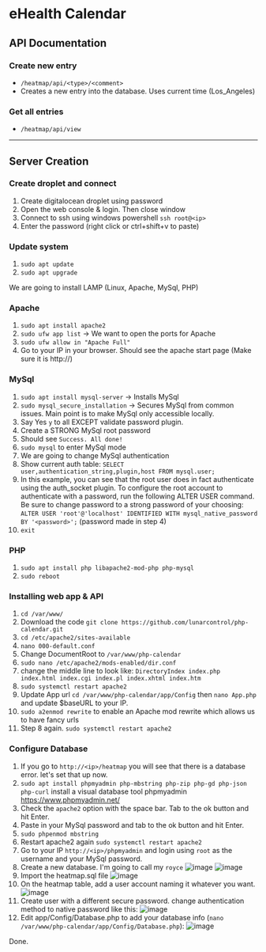 # eHealth Calendar

## API Documentation
### Create new entry
- `/heatmap/api/<type>/<comment>`
- Creates a new entry into the database. Uses current time (Los_Angeles)
### Get all entries
- `/heatmap/api/view`


***

## Server Creation
### Create droplet and connect
1. Create digitalocean droplet using password
2. Open the web console & login. Then close window
3. Connect to ssh using windows powershell `ssh root@<ip>`
4. Enter the password (right click or ctrl+shift+v to paste)

### Update system
1. `sudo apt update`
2. `sudo apt upgrade`

We are going to install LAMP (Linux, Apache, MySql, PHP)

### Apache
1. `sudo apt install apache2`
2. `sudo ufw app list` -> We want to open the ports for Apache
3. `sudo ufw allow in "Apache Full"`
4. Go to your IP in your browser. Should see the apache start page (Make sure it is http://<ip>)

### MySql
1. `sudo apt install mysql-server` -> Installs MySql
2. `sudo mysql_secure_installation` -> Secures MySql from common issues. Main point is to make MySql only accessible locally.
3. Say Yes `y` to all EXCEPT validate password plugin.
4. Create a STRONG MySql root password 
5. Should see `Success. All done!`
6. `sudo mysql` to enter MySql mode
7. We are going to change MySql authentication
8. Show current auth table: `SELECT user,authentication_string,plugin,host FROM mysql.user;`
9. In this example, you can see that the root user does in fact authenticate using the auth_socket plugin. To configure the root account to authenticate with a password, run the following ALTER USER command. Be sure to change password to a strong password of your choosing: `ALTER USER 'root'@'localhost' IDENTIFIED WITH mysql_native_password BY '<password>';` (password made in step 4)
10. `exit`

### PHP
1. `sudo apt install php libapache2-mod-php php-mysql`
2. `sudo reboot`

### Installing web app & API
1. `cd /var/www/`
2. Download the code `git clone https://github.com/lunarcontrol/php-calendar.git`
3. `cd /etc/apache2/sites-available`
4. `nano 000-default.conf`
5. Change DocumentRoot to `/var/www/php-calendar`
6. `sudo nano /etc/apache2/mods-enabled/dir.conf`
7. change the middle line to look like:  `DirectoryIndex index.php index.html index.cgi index.pl index.xhtml index.htm`
8. `sudo systemctl restart apache2`
9. Update App url `cd /var/www/php-calendar/app/Config` then `nano App.php` and update $baseURL to your IP.
10. `sudo a2enmod rewrite` to enable an Apache mod rewrite which allows us to have fancy urls
11. Step 8 again. `sudo systemctl restart apache2`

### Configure Database
1. If you go to `http://<ip>/heatmap` you will see that there is a database error. let's set that up now.
2. `sudo apt install phpmyadmin php-mbstring php-zip php-gd php-json php-curl` install a visual database tool phpmyadmin https://www.phpmyadmin.net/
3. Check the `apache2` option with the space bar. Tab to the ok button and hit Enter.
4. Paste in your MySql password and tab to the ok button and hit Enter.
5. `sudo phpenmod mbstring`
6. Restart apache2 again `sudo systemctl restart apache2`
7. Go to your IP `http://<ip>/phpmyadmin` and login using `root` as the username and your MySql password.
8. Create a new database. I'm going to call my `royce` ![image](https://user-images.githubusercontent.com/5004460/115659508-83612f80-a2ef-11eb-99da-6e66275a4427.png) ![image](https://user-images.githubusercontent.com/5004460/115659602-a4298500-a2ef-11eb-94ab-aae06c1efc74.png)
9. Import the heatmap.sql file ![image](https://user-images.githubusercontent.com/5004460/115659652-bb687280-a2ef-11eb-9aba-3079ff2d7bfd.png)
10. On the heatmap table, add a user account naming it whatever you want. ![image](https://user-images.githubusercontent.com/5004460/115659761-e3f06c80-a2ef-11eb-976a-c1bf4eea547d.png)
11. Create user with a different secure password. change authentication method to native password like this: ![image](https://user-images.githubusercontent.com/5004460/115659951-29149e80-a2f0-11eb-83db-d4bc7b194cf2.png)
12. Edit app/Config/Database.php to add your database info (`nano /var/www/php-calendar/app/Config/Database.php`): ![image](https://user-images.githubusercontent.com/5004460/115660199-8872ae80-a2f0-11eb-904c-b4134cc4ebe3.png)



Done.

